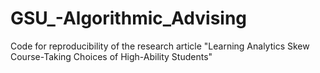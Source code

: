 # GSU_-Algorithmic_Advising
Code for reproducibility of the research article "Learning Analytics Skew Course-Taking Choices of High-Ability Students"
